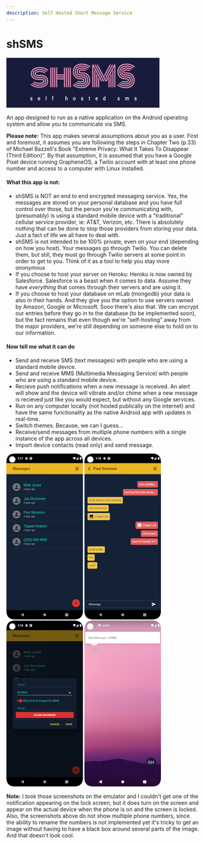 ```yaml
---
description: Self Hosted Short Message Service
---
```


# shSMS

![shSMS](.gitbook/assets/logo-01.png)

An app designed to run as a native application on the Android operating system and allow you to communicate via SMS.

**Please note:** This app makes several assumptions about you as a user. First and foremost, it assumes you are following the steps in Chapter Two \(p.33\) of Michael Bazzell's Book "Extreme Privacy: What It Takes To Disappear \(Third Edition\)". By that assumption, it is assumed that you have a Google Pixel device running GrapheneOS, a Twilio account with at least one phone number and access to a computer with Linux installed.

#### What this app is not:

* shSMS is NOT an end to end encrypted messaging service. Yes, the messages are stored on your personal database and you have full control over those, but the person you're communicating with, \(presumably\) is using a standard mobile device with a "traditional" cellular service provider, ie: AT&T, Verizon, etc. There is absolutely nothing that can be done to stop those providers from storing your data. Just a fact of life we all have to deal with.
* shSMS is not intended to be 100% private, even on your end \(depending on how you host\). Your messages go through Twilio. You can delete them, but still, they must go through Twilio servers at some point in order to get to you. Think of it as a tool to help you stay more _anonymous_
* If you choose to host your server on Heroku: Heroku is now owned by Salesforce. Salesforce is a beast when it comes to data. Assume they have _everything_ that comes through their servers and are using it.
* If you choose to host your database on mLab \(mongodb\) your data is also in their hands. And they give you the option to use servers owned by Amazon, Google or Microsoft. Sooo there's also that. We can encrypt our entries before they go in to the database \(to be implemented soon\), but the fact remains that even though we're "self-hosting" away from the major providers, we're still depending on someone else to hold on to our information.

#### Now tell me what it can do

* Send and receive SMS \(text messages\) with people who are using a standard mobile device.
* Send and receive MMS \(Multimedia Messaging Service\) with people who are using a standard mobile device.
* Recieve push notifications when a new message is received. An alert will show and the device will vibrate and/or chime when a new message is recieved just like you would expect, but without any Google services.
* Run on any computer locally \(not hosted publically on the internet\) and have the same functionality as the native Android app with updates in real-time.
* Switch themes. Because, we can I guess...
* Receive/send messages from multiple phone numbers with a single instance of the app across all devices.
* Import device contacts \(read only\) and send message.

![Contact List](.gitbook/assets/contact-list.png) ![Messages](.gitbook/assets/message-01.png) ![Settings](.gitbook/assets/settings-01.png) ![Notification](.gitbook/assets/notification.png)

**Note:** I took those screenshots on the emulator and I couldn't get one of the notification appearing on the lock screen, but it does turn on the screen and appear on the actual device when the phone is on and the screen is locked. Also, the screenshots above do not show multiple phone numbers, since the ability to rename the numbers is not implemented yet it's tricky to get an image without having to have a black box around several parts of the image. And that doesn't look cool.

